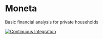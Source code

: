 # Moneta

Basic financial analysis for private households

[![Continuous Integration](https://github.com/captanova/moneta/workflows/Continuous%20Integration/badge.svg)](https://github.com/captanova/moneta/actions)
